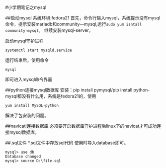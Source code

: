 #小学期笔记之mysql

##启动mysql
系统环境:fedora21
首先，命令行输入mysql，系统提示没有mysql命令，提示安装mariadb和community—mysql,运行```sudo yum isntall community-mysql```。
继续安装mysql-server。

启动mysql守护进程
```
systemctl start mysqld.service
```
运行结束后，使用命令
```
mysql
```
即可进入mysql命令界面

##python连接mysql数据库
安装：pip install pymysql/pip install python-mysql都没有什么用，系统是fedora21的，使用
```
yum install MySQL-python
```
解决了包安装的问题。

##navicatl连接数据库
必须要开启数据库守护进程后linux下的navicat才可成功连接mysql数据库。

##.sql文件
*.sql文件中存放sql代码
使用时导入database即可。
```
mysql> use db
Database changed
mysql> source D:\file.sql
```
